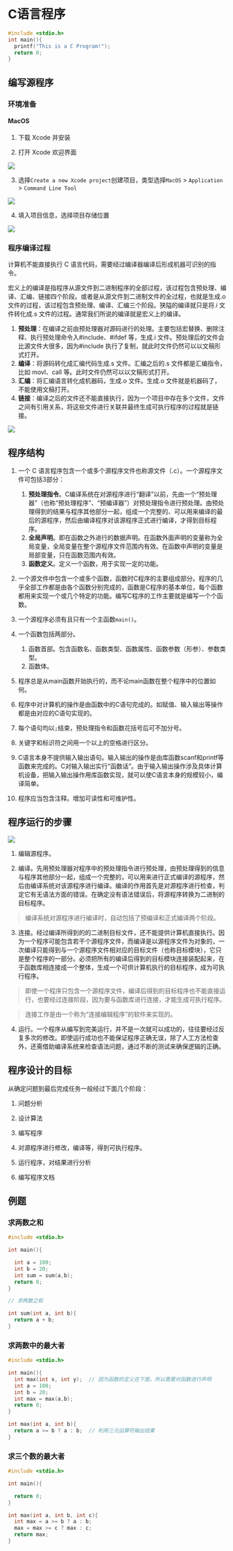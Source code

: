# C语言程序

```c
#include <stdio.h>
int main(){
  printf("This is a C Program!");
  return 0;
}
```

## 编写源程序

### 环境准备

#### MacOS

1. 下载 Xcode 并安装

2. 打开 Xcode 欢迎界面

![](./img/xcode.png)

3. 选择`Create a new Xcode project`创建项目，类型选择`MacOS` > `Application` > `Command Line Tool`

![](./img/project.png)

4. 填入项目信息，选择项目存储位置

![](./img/info.png)

### 程序编译过程

计算机不能直接执行 C 语言代码，需要经过编译器编译后形成机器可识别的指令。

宏义上的编译是指程序从源文件到二进制程序的全部过程，该过程包含预处理、编译、汇编、链接四个阶段。或者是从源文件到二进制文件的全过程，也就是生成.o 文件的过程，该过程包含预处理、编译、汇编三个阶段。狭隘的编译就只是将.i 文件转化成.s 文件的过程。通常我们所说的编译就是宏义上的编译。

1. **预处理**：在编译之前由预处理器对源码进行的处理。主要包括宏替换、删除注释、执行预处理命令入#include、#ifdef 等，生成.i 文件。预处理后的文件会比源文件大很多，因为#include 执行了复制，就此时文件仍然可以以文稿形式打开。
2. **编译**：将源码转化成汇编代码生成.s 文件。汇编之后的.s 文件都是汇编指令，比如 movl、call 等。此时文件仍然可以以文稿形式打开。
3. **汇编**：将汇编语言转化成机器码，生成.o 文件。生成.o 文件就是机器码了，不能使用文稿打开。
4. **链接**：编译之后的文件还不能直接执行，因为一个项目中存在多个文件，文件之间有引用关系，将这些文件进行关联并最终生成可执行程序的过程就是链接。

![](./img/compile.png)


## 程序结构

1. 一个 C 语言程序包含一个或多个源程序文件也称源文件（.c）。一个源程序文件可包括3部分：
    1. **预处理指令**。C编译系统在对源程序进行“翻译”以前，先由一个“预处理器”（也称“预处理程序”、“预编译器”）对预处理指令进行预处理。由预处理得到的结果与程序其他部分一起，组成一个完整的、可以用来编译的最后的源程序，然后由编译程序对该源程序正式进行编译，才得到目标程序。
    2. **全局声明**。即在函数之外进行的数据声明。在函数外面声明的变量称为全局变量，全局变量在整个源程序文件范围内有效。在函数中声明的变量是局部变量，只在函数范围内有效。
    3. **函数定义**。定义一个函数，用于实现一定的功能。

2. 一个源文件中包含一个或多个函数，函数时C程序的主要组成部分。程序的几乎全部工作都是由各个函数分别完成的，函数是C程序的基本单位，每个函数都用来实现一个或几个特定的功能。编写C程序的工作主要就是编写一个个函数。
3. 一个源程序必须有且只有一个主函数`main()`。

4. 一个函数包括两部分。
    1. 函数首部。包含函数名、函数类型、函数属性、函数参数（形参）、参数类型。
    2. 函数体。

5. 程序总是从main函数开始执行的，而不论main函数在整个程序中的位置如何。

6. 程序中对计算机的操作是由函数中的C语句完成的。如赋值、输入输出等操作都是由对应的C语句实现的。

7. 每个语句均以`;`结束，预处理指令和函数花括号后可不加分号。

8. 关键字和标识符之间用一个以上的空格进行区分。

9. C语言本身不提供输入输出语句。输入输出的操作是由库函数scanf和printf等函数来完成的。C对输入输出实行“函数话”。由于输入输出操作涉及具体计算机设备，把输入输出操作用库函数实现，就可以使C语言本身的规模较小，编译简单。

10. 程序应当包含注释。增加可读性和可维护性。

## 程序运行的步骤

![](./img/run.png)

1. 编辑源程序。

2. 编译。先用预处理器对程序中的预处理指令进行预处理，由预处理得到的信息与程序其他部分一起，组成一个完整的，可以用来进行正式编译的源程序，然后由编译系统对该源程序进行编译。编译的作用首先是对源程序进行检查，判定它有无语法方面的错误。在确定没有语法错误后，将源程序转换为二进制的目标程序。
> 编译系统对源程序进行编译时，自动包括了预编译和正式编译两个阶段。

3. 连接。经过编译所得到的的二进制目标文件，还不能提供计算机直接执行。因为一个程序可能包含若干个源程序文件，而编译是以源程序文件为对象的，一次编译只能得到与一个源程序文件相对应的目标文件（也称目标模块），它只是整个程序的一部分。必须把所有的编译后得到的目标模块连接装配起来，在于函数库相连接成一个整体，生成一个可供计算机执行的目标程序，成为可执行程序。
> 即使一个程序只包含一个源程序文件，编译后得到的目标程序也不能直接运行，也要经过连接阶段，因为要与函数库进行连接，才能生成可执行程序。

> 连接工作是由一个称为“连接编辑程序”的软件来实现的。

4. 运行。一个程序从编写到完美运行，并不是一次就可以成功的，往往要经过反复多次的修改。即使运行成功也不能保证程序正确无误，除了人工方法检查外，还需借助编译系统来检查语法问题，通过不断的测试来确保逻辑的正确。


## 程序设计的目标

从确定问题到最后完成任务一般经过下面几个阶段：

1. 问题分析

2. 设计算法

3. 编写程序

4. 对源程序进行修改，编译等，得到可执行程序。

5. 运行程序，对结果进行分析

6. 编写程序文档

## 例题

### 求两数之和

```c
#include <stdio.h>

int main(){

  int a = 100;
  int b = 20;
  int sum = sum(a,b);
  return 0;
}

// 求两数之和

int sum(int a, int b){
  return a + b;
}

```

### 求两数中的最大者

```c
#include <stdio.h>

int main(){
  int max(int x, int y);  // 因为函数的定义在下面，所以需要对函数进行声明
  int a = 100;
  int b = 20;
  int max = max(a,b);
  return 0;
}

int max(int a, int b){
  return a >= b ? a : b;  // 利用三元运算符输出结果
}
```

### 求三个数的最大者

```c
#include <stdio.h>

int main(){

  return 0;
}

int max(int a, int b, int c){
  int max = a >= b ? a : b;
  max = max >= c ? max : c;
  return max;
}

```